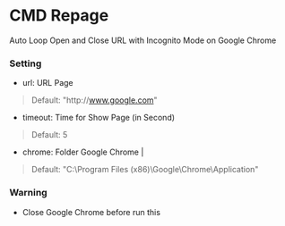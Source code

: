 # CMD Repage
Auto Loop Open and Close URL with Incognito Mode on Google Chrome

### Setting
- url: URL Page
> Default: "http\://www.google.com"

- timeout: Time for Show Page (in Second)
> Default: 5

- chrome: Folder Google Chrome | 
> Default: "C:\Program Files (x86)\Google\Chrome\Application\"

### Warning
- Close Google Chrome before run this
